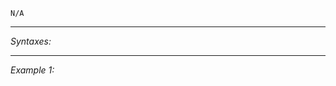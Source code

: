 `N/A`


---
*Syntaxes:*

<!-- [] call `BIS_fnc_moduleHealth` -->

---
*Example 1:*

<!-- 
```sqf
[] call BIS_fnc_moduleHealth;
``` -->